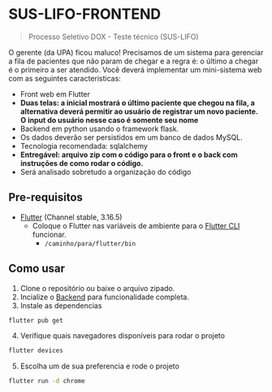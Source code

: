 # SUS-LIFO-FRONTEND

> Processo Seletivo DOX - Teste técnico (SUS-LIFO)

O gerente (da UPA) ficou maluco! Precisamos de um sistema para gerenciar a fila de pacientes que não param de chegar e a regra é: o último a chegar é o primeiro a ser atendido.
Você deverá implementar um mini-sistema web com as seguintes caracteristicas:

- Front web em Flutter
- **Duas telas: a inicial mostrará o último paciente que chegou na fila, a alternativa deverá permitir ao usuário de registrar um novo paciente. O input do usuário nesse caso é somente seu nome**
- Backend em python usando o framework flask.
- Os dados deverão ser persistidos em um banco de dados MySQL.
- Tecnologia recomendada: sqlalchemy
- **Entregável: arquivo zip com o código para o front e o back com instruções de como rodar o código.**
- Será analisado sobretudo a organização do código

## Pre-requisitos

- [Flutter](https://docs.flutter.dev/get-started/install/windows/web?tab=vscode) (Channel stable, 3.16.5)
  - Coloque o Flutter nas variáveis de ambiente para o [Flutter CLI](https://docs.flutter.dev/reference/flutter-cli) funcionar.
    - `/caminho/para/flutter/bin`

## Como usar

1. Clone o repositório ou baixe o arquivo zipado.
2. Incialize o [Backend](https://github.com/gloinho/sus-lifo-backend) para funcionalidade completa.
3. Instale as dependencias

```bash
flutter pub get
```

4. Verifique quais navegadores disponíveis para rodar o projeto

```bash
flutter devices
```

5. Escolha um de sua preferencia e rode o projeto

```bash
flutter run -d chrome
```
